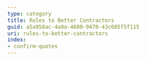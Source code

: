 ```yaml
---
type: category
title: Rules to Better Contractors
guid: a5a958ac-4a9a-4600-9470-43c605f5f115
uri: rules-to-better-contractors
index:
- confirm-quotes
---
```

